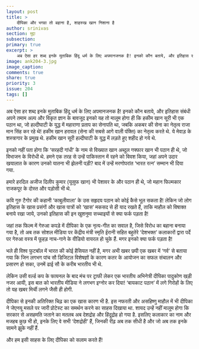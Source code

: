 ```yaml
---
layout: post
title: >
    दीपिका और भगवा तो बहाना है, शाहरुख खान निशाना है
author: srinivas
section: मुद्दा
subsection:
primary: true
excerpt: >
    अब ऐसा हर शब्द इनके मुताबिक हिंदू धर्म के लिए अपमानजनक है! इनको कौन बताये, और इतिहास संबंधी अपने तमाम अल्प और विकृत ज्ञान के बावजूद इनको यह तो मालूम होगा ही कि हकीम खान सूरी भी एक पठान था, जो हल्दीघाटी के युद्ध में महाराणा प्रताप का सेनापति था, ...
image: ank204-3.jpg
image_caption: 
comments: true
share: true
priority: 3
issue: 204
tags: []
---
```


अब ऐसा हर शब्द इनके मुताबिक हिंदू धर्म के लिए अपमानजनक है! इनको कौन बताये, और इतिहास संबंधी अपने तमाम अल्प और विकृत ज्ञान के बावजूद इनको यह तो मालूम होगा ही कि हकीम खान सूरी भी एक पठान था, जो हल्दीघाटी के युद्ध में महाराणा प्रताप का सेनापति था, जबकि अकबर की सेना का नेतृत्व राजा मान सिंह कर रहे थे! हकीम खान हरावल (सेना की सबसे आगे वाली पंक्ति) का नेतृत्व करते थे. ये मेवाड़ के शस्त्रागार के प्रमुख थे. हकीम खान सूरी हल्दीघाटी के युद्ध में लड़ते हुए शहीद हो गये थे.

इनको नहीं पता होगा कि ‘सरहदी गांधी’ के नाम से विख्यात खान अब्दुल गफ्फार खान भी पठान ही थे, जो विभाजन के विरोधी थे. हमने एक तरह से उन्हें पाकिस्तान में रहने को विवश किया, जहां अपने उदार खयालात के कारण उनको यातना भी झेलनी पड़ी? बाद में उन्हें मरणोपरांत ‘भारत रत्न’ सम्मान भी दिया गया.

हमारे हरदिल अजीज दिलीप कुमार (यूसुफ खान) भी पेशावर के और पठान ही थे, जो महान फिल्मकार राजकपूर के दोस्त और पड़ोसी भी थे.

कवि गुरु टैगोर की कहानी ‘काबुलीवाला’ के उस सहृदय पठान को कोई कैसे भूल सकता है!
लेकिन जो लोग इतिहास के खास प्रसंगों और खास पात्रों को ‘खास’ मकसद से ही याद रखते हैं, ताकि माहौल को विषाक्त बनाये रखा जाये, उनको इतिहास की इन खुशनुमा सच्चाइयों से क्या फर्क पड़ता है!

जहां तक फिल्म में गेरुआ कपड़े में दीपिका के एक नृत्य-गीत का सवाल है, जिसे विरोध का बहाना बनाया गया है, तो अब तक सोशल मीडिया पर केंद्रीय मंत्री स्मृति ईरानी सहित बहुतेरे ‘देशभक्त’ कलाकारों द्वारा पर्दे पर गेरुआ वस्त्र में फूहड़ नाच-गाने के वीडियो वायरल हो चुके हैं. मगर इनको क्या फर्क पड़ता है!

भले ही विश्व फुटबॉल में भारत की कोई हैसियत नहीं है, मगर अभी खबर छपी एक खबर में ‘गर्व’ से बताया गया कि जिन लगभग पांच सौ डिजिटल विशेषज्ञों के कारण कतर के आयोजन का सफल संचालन और प्रसारण हो सका, उनमें ढाई सौ के करीब भारतीय भी थे.

लेकिन उसी वर्ल्ड कप के फायनल के बाद मंच पर ट्राफी लेकर एक भारतीय अभिनेत्री दीपिका पादुकोण खड़ी नजर आयी, इस बात को भारतीय मीडिया ने लगभग इग्नोर कर दिया! ‘बायकाट पठान’ में लगे गिरोहों के लिए तो यह खबर मिर्ची लगने जैसी ही होगी.

दीपिका से इनकी अतिरिक्त चिढ़ का एक खास कारण भी है. इस नफरती और असहिष्णु माहौल में भी दीपिका ने जेएनयू मसले पर जारी प्रोटेस्ट का समर्थन करने का साहस दिखाया था. शायद उन्हें नहीं मालूम होगा कि सरकार से असहमति जताने का मतलब अब देशद्रोह और हिंदूद्रोह हो गया है. इसलिए कलाकार का नाम और मजहब कुछ भी हो, इनके लिए वे सभी ‘देशद्रोही’ हैं, जिनकी रीढ़ अब तक सीधी है और जो अब तक इनके सामने झुके नहीं हैं.

और हम इसी साहस के लिए दीपिका को सलाम करते हैं!